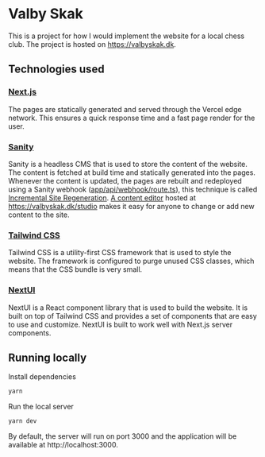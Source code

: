 # Valby Skak

This is a project for how I would implement the website for a local chess club.
The project is hosted on https://valbyskak.dk.

## Technologies used

### [Next.js](https://nextjs.org/)
The pages are statically generated and served through the Vercel edge network.
This ensures a quick response time and a fast page render for the user.

### [Sanity](https://www.sanity.io/)
Sanity is a headless CMS that is used to store the content of the website.
The content is fetched at build time and statically generated into the pages.
Whenever the content is updated, the pages are rebuilt and redeployed using a Sanity webhook ([app/api/webhook/route.ts](https://github.com/lopno/valby-skak/blob/e12f8e77c9604a6758912b681574e891ecfa9e77/app/api/webhook/route.ts)), this technique is called [Incremental Site Regeneration](https://nextjs.org/docs/pages/building-your-application/data-fetching/incremental-static-regeneration).
[A content editor](https://www.sanity.io/studio) hosted at https://valbyskak.dk/studio makes it easy for anyone to change or add new content to the site.

### [Tailwind CSS](https://tailwindcss.com/)
Tailwind CSS is a utility-first CSS framework that is used to style the website.
The framework is configured to purge unused CSS classes, which means that the CSS bundle is very small.

### [NextUI](https://nextui.org/)
NextUI is a React component library that is used to build the website.
It is built on top of Tailwind CSS and provides a set of components that are easy to use and customize.
NextUI is built to work well with Next.js server components.

## Running locally

Install dependencies
```bash
yarn
```

Run the local server
```bash
yarn dev
```

By default, the server will run on port 3000 and the application will be available at http://localhost:3000.
